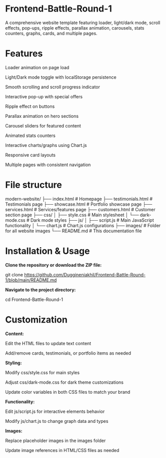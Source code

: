 # Frontend-Battle-Round-1

A comprehensive website template featuring loader, light/dark mode, scroll effects, pop-ups, ripple effects, parallax animation, carousels, stats counters, graphs, cards, and multiple pages.

# Features
Loader animation on page load

Light/Dark mode toggle with localStorage persistence

Smooth scrolling and scroll progress indicator

Interactive pop-up with special offers

Ripple effect on buttons

Parallax animation on hero sections

Carousel sliders for featured content

Animated stats counters

Interactive charts/graphs using Chart.js

Responsive card layouts

Multiple pages with consistent navigation

# File structure

modern-website/
├── index.html                 # Homepage
├── testimonials.html          # Testimonials page
├── showcase.html              # Portfolio showcase page
├── services.html              # Services/features page
├── customers.html             # Customer section page
├── css/
│   ├── style.css              # Main stylesheet
│   └── dark-mode.css          # Dark mode styles
├── js/
│   ├── script.js              # Main JavaScript functionality
│   └── chart.js               # Chart.js configurations
├── images/                    # Folder for all website images
└── README.md                  # This documentation file

# Installation & Usage
**Clone the repository or download the ZIP file:**

git clone https://github.com/Duggineniakhil/Frontend-Battle-Round-1/blob/main/README.md

**Navigate to the project directory:**

cd Frontend-Battle-Round-1

# Customization
**Content:**

Edit the HTML files to update text content

Add/remove cards, testimonials, or portfolio items as needed

**Styling:**

Modify css/style.css for main styles

Adjust css/dark-mode.css for dark theme customizations

Update color variables in both CSS files to match your brand

**Functionality:**

Edit js/script.js for interactive elements behavior

Modify js/chart.js to change graph data and types

**Images:**

Replace placeholder images in the images folder

Update image references in HTML/CSS files as needed
